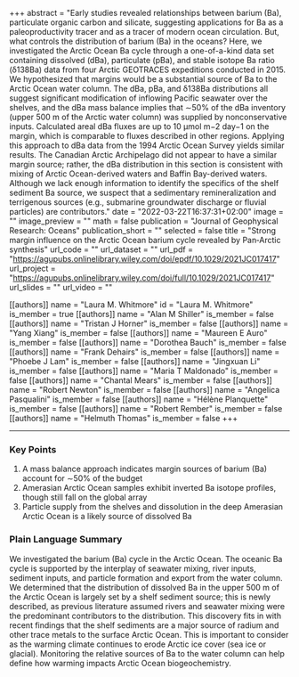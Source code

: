 +++
abstract = "Early studies revealed relationships between barium (Ba), particulate organic carbon and silicate, suggesting applications for Ba as a paleoproductivity tracer and as a tracer of modern ocean circulation. But, what controls the distribution of barium (Ba) in the oceans? Here, we investigated the Arctic Ocean Ba cycle through a one-of-a-kind data set containing dissolved (dBa), particulate (pBa), and stable isotope Ba ratio (δ138Ba) data from four Arctic GEOTRACES expeditions conducted in 2015. We hypothesized that margins would be a substantial source of Ba to the Arctic Ocean water column. The dBa, pBa, and δ138Ba distributions all suggest significant modification of inflowing Pacific seawater over the shelves, and the dBa mass balance implies that ∼50% of the dBa inventory (upper 500 m of the Arctic water column) was supplied by nonconservative inputs. Calculated areal dBa fluxes are up to 10 μmol m−2 day−1 on the margin, which is comparable to fluxes described in other regions. Applying this approach to dBa data from the 1994 Arctic Ocean Survey yields similar results. The Canadian Arctic Archipelago did not appear to have a similar margin source; rather, the dBa distribution in this section is consistent with mixing of Arctic Ocean-derived waters and Baffin Bay-derived waters. Although we lack enough information to identify the specifics of the shelf sediment Ba source, we suspect that a sedimentary remineralization and terrigenous sources (e.g., submarine groundwater discharge or fluvial particles) are contributors."
date = "2022-03-22T16:37:31+02:00"
image = ""
image_preview = ""
math = false
publication = "Journal of Geophysical Research: Oceans"
publication_short = ""
selected = false
title = "Strong margin influence on the Arctic Ocean barium cycle revealed by Pan‐Arctic synthesis"
url_code = ""
url_dataset = ""
url_pdf = "https://agupubs.onlinelibrary.wiley.com/doi/epdf/10.1029/2021JC017417"
url_project = "https://agupubs.onlinelibrary.wiley.com/doi/full/10.1029/2021JC017417"
url_slides = ""
url_video = ""


[[authors]]
    name = "Laura M. Whitmore"
    id = "Laura M. Whitmore"
    is_member = true
[[authors]]
    name = "Alan M Shiller"
    is_member = false
[[authors]]
    name = "Tristan J Horner"
    is_member = false
[[authors]]
    name = "Yang Xiang"
    is_member = false
[[authors]]
    name = "Maureen E Auro"
    is_member = false
[[authors]]
    name = "Dorothea Bauch"
    is_member = false
[[authors]]
    name = "Frank Dehairs"
    is_member = false
[[authors]]
    name = "Phoebe J Lam"
    is_member = false
[[authors]]
    name = "Jingxuan Li"
    is_member = false
[[authors]]
    name = "Maria T Maldonado"
    is_member = false
[[authors]]
    name = "Chantal Mears"
    is_member = false
[[authors]]
    name = "Robert Newton"
    is_member = false
[[authors]]
    name = "Angelica Pasqualini"
    is_member = false
[[authors]]
    name = "Hélène Planquette"
    is_member = false
[[authors]]
    name = "Robert Rember"
    is_member = false
[[authors]]
    name = "Helmuth Thomas"
    is_member = false
+++

---

### Key Points
1. A mass balance approach indicates margin sources of barium (Ba) account for ∼50% of the budget
2. Amerasian Arctic Ocean samples exhibit inverted Ba isotope profiles, though still fall on the global array
3. Particle supply from the shelves and dissolution in the deep Amerasian Arctic Ocean is a likely source of dissolved Ba

### Plain Language Summary
We investigated the barium (Ba) cycle in the Arctic Ocean. The oceanic Ba cycle is supported by the interplay of seawater mixing, river inputs, sediment inputs, and particle formation and export from the water column. We determined that the distribution of dissolved Ba in the upper 500 m of the Arctic Ocean is largely set by a shelf sediment source; this is newly described, as previous literature assumed rivers and seawater mixing were the predominant contributors to the distribution. This discovery fits in with recent findings that the shelf sediments are a major source of radium and other trace metals to the surface Arctic Ocean. This is important to consider as the warming climate continues to erode Arctic ice cover (sea ice or glacial). Monitoring the relative sources of Ba to the water column can help define how warming impacts Arctic Ocean biogeochemistry.
